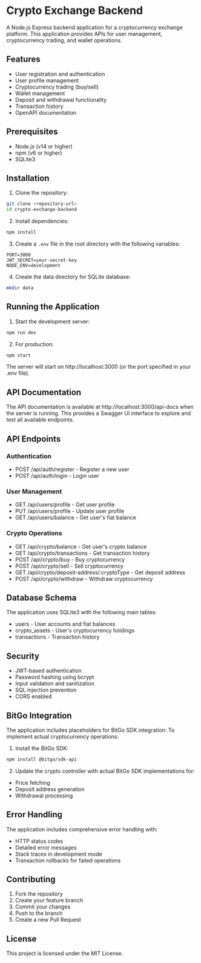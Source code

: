 # Crypto Exchange Backend

A Node.js Express backend application for a cryptocurrency exchange platform. This application provides APIs for user management, cryptocurrency trading, and wallet operations.

## Features

- User registration and authentication
- User profile management
- Cryptocurrency trading (buy/sell)
- Wallet management
- Deposit and withdrawal functionality
- Transaction history
- OpenAPI documentation

## Prerequisites

- Node.js (v14 or higher)
- npm (v6 or higher)
- SQLite3

## Installation

1. Clone the repository:
```bash
git clone <repository-url>
cd crypto-exchange-backend
```

2. Install dependencies:
```bash
npm install
```

3. Create a `.env` file in the root directory with the following variables:
```
PORT=3000
JWT_SECRET=your-secret-key
NODE_ENV=development
```

4. Create the data directory for SQLite database:
```bash
mkdir data
```

## Running the Application

1. Start the development server:
```bash
npm run dev
```

2. For production:
```bash
npm start
```

The server will start on http://localhost:3000 (or the port specified in your .env file).

## API Documentation

The API documentation is available at http://localhost:3000/api-docs when the server is running. This provides a Swagger UI interface to explore and test all available endpoints.

## API Endpoints

### Authentication
- POST /api/auth/register - Register a new user
- POST /api/auth/login - Login user

### User Management
- GET /api/users/profile - Get user profile
- PUT /api/users/profile - Update user profile
- GET /api/users/balance - Get user's fiat balance

### Crypto Operations
- GET /api/crypto/balance - Get user's crypto balance
- GET /api/crypto/transactions - Get transaction history
- POST /api/crypto/buy - Buy cryptocurrency
- POST /api/crypto/sell - Sell cryptocurrency
- GET /api/crypto/deposit-address/:cryptoType - Get deposit address
- POST /api/crypto/withdraw - Withdraw cryptocurrency

## Database Schema

The application uses SQLite3 with the following main tables:

- users - User accounts and fiat balances
- crypto_assets - User's cryptocurrency holdings
- transactions - Transaction history

## Security

- JWT-based authentication
- Password hashing using bcrypt
- Input validation and sanitization
- SQL injection prevention
- CORS enabled

## BitGo Integration

The application includes placeholders for BitGo SDK integration. To implement actual cryptocurrency operations:

1. Install the BitGo SDK:
```bash
npm install @bitgo/sdk-api
```

2. Update the crypto controller with actual BitGo SDK implementations for:
- Price fetching
- Deposit address generation
- Withdrawal processing

## Error Handling

The application includes comprehensive error handling with:
- HTTP status codes
- Detailed error messages
- Stack traces in development mode
- Transaction rollbacks for failed operations

## Contributing

1. Fork the repository
2. Create your feature branch
3. Commit your changes
4. Push to the branch
5. Create a new Pull Request

## License

This project is licensed under the MIT License. 